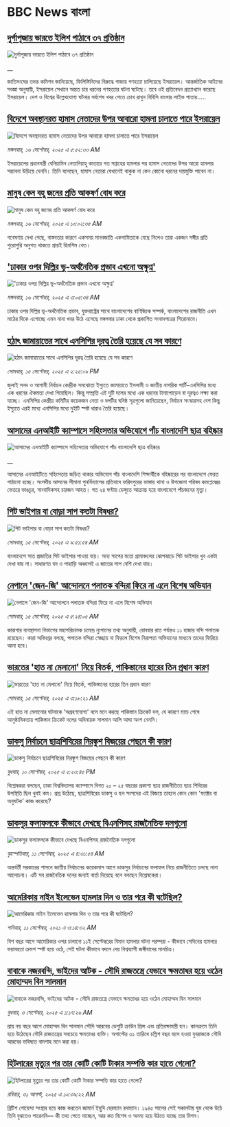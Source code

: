 # BBC News বাংলা## [দুর্গাপূজায় ভারতে ইলিশ পাঠাবে ৩৭ প্রতিষ্ঠান](https://www.bbc.co.uk/bengali/live/c05970v5256t?at_medium=RSS&at_campaign=rss?at_campaign=githubrss)![দুর্গাপূজায় ভারতে ইলিশ পাঠাবে ৩৭ প্রতিষ্ঠান](https://ichef.bbci.co.uk/ace/standard/240/cpsprodpb/811e/live/2ab1f180-92eb-11f0-9cf6-cbf3e73ce2b9.jpg)__জাতিসংঘের তদন্ত কমিশন জানিয়েছে, ফিলিস্তিনিদের বিরুদ্ধে গাজায় গণহত্যা চালিয়েছে ইসরায়েল। আন্তর্জাতিক আইনের সংজ্ঞা অনুযায়ী, ইসরায়েল সেখানে অন্তত চার ধরনের গণহত্যার ঘটনা ঘটেছে। তবে ওই প্রতিবেদন প্রত্যাখ্যান করেছে ইসরায়েল। দেশ ও বিশ্বের উল্লেখযোগ্য ঘটনার সর্বশেষ খবর পেতে চোখ রাখুন বিবিসি বাংলার লাইভ পাতায়.....## [বিদেশে অবস্থানরত হামাস নেতাদের উপর আবারো হামলা চালাতে পারে ইসরায়েল](https://www.bbc.com/bengali/articles/c059791892ro?at_medium=RSS&at_campaign=rss?at_campaign=githubrss)![বিদেশে অবস্থানরত হামাস নেতাদের উপর আবারো হামলা চালাতে পারে ইসরায়েল](https://ichef.bbci.co.uk/ace/ws/240/cpsprodpb/c833/live/2bd719c0-92ad-11f0-b391-6936825093bd.jpg)_মঙ্গলবার, ১৬ সেপ্টেম্বর, ২০২৫ এ ৫:৫২:৩৩ AM_ইসরায়েলের প্রধানমন্ত্রী বেনিয়ামিন নেতানিয়াহু কাতারে গত সপ্তাহের হামলার পর হামাস নেতাদের উপর আরো হামলার সম্ভাবনা উড়িয়ে দেননি। তিনি বলেছেন, হামাস নেতারা যেখানেই থাকুক না কেন কোনো ধরনের দায়মুক্তি পাবেন না।## [মানুষ কেন বহু জনের প্রতি আকষর্ণ বোধ করে ](https://www.bbc.com/bengali/articles/cvg7y677j4lo?at_medium=RSS&at_campaign=rss?at_campaign=githubrss)![মানুষ কেন বহু জনের প্রতি আকষর্ণ বোধ করে ](https://ichef.bbci.co.uk/ace/ws/240/cpsprodpb/e70c/live/f6709cf0-4687-11f0-84b6-6bf0f66205f1.jpg)_মঙ্গলবার, ১৬ সেপ্টেম্বর, ২০২৫ এ ১০:০২:৩৫ AM_গবেষণায় দেখা গেছে, বাস্তবতার কারণে একসময় মানবজাতি একগামিতাকে বেছে নিলেও তারা একজন সঙ্গীর প্রতি পুরোপুরি অনুগত থাকতে প্রায়ই হিমশিম খেত।## ['ঢাকার ওপর দিল্লির ভূ-অর্থনৈতিক প্রভাব এখনো অক্ষুণ্ন'](https://www.bbc.com/bengali/articles/c1kwvzrpv83o?at_medium=RSS&at_campaign=rss?at_campaign=githubrss)!['ঢাকার ওপর দিল্লির ভূ-অর্থনৈতিক প্রভাব এখনো অক্ষুণ্ন'](https://ichef.bbci.co.uk/ace/ws/240/cpsprodpb/f9e7/live/c9a323e0-92a0-11f0-9b2e-b7c9fd31bbba.jpg)_মঙ্গলবার, ১৬ সেপ্টেম্বর, ২০২৫ এ ৩:০৫:৩৪ AM_ঢাকার ওপর দিল্লির ভূ-অর্থনৈতিক প্রভাব, যুক্তরাষ্ট্রের সাথে বাংলাদেশের বাণিজ্যিক সম্পর্ক, বাংলাদেশের রাজনীতি এখন মাঠের দিকে এগোচ্ছে এমন নানা খবর উঠে এসেছে মঙ্গলবার ঢাকা থেকে প্রকাশিত সংবাদপত্রের শিরোনামে।## [হঠাৎ জামায়াতের সাথে এনসিপির দূরত্ব তৈরি হয়েছে যে সব কারণে ](https://www.bbc.com/bengali/articles/c75q3l0p47po?at_medium=RSS&at_campaign=rss?at_campaign=githubrss)![হঠাৎ জামায়াতের সাথে এনসিপির দূরত্ব তৈরি হয়েছে যে সব কারণে ](https://ichef.bbci.co.uk/ace/ws/240/cpsprodpb/53fc/live/21a11a50-923a-11f0-9cf6-cbf3e73ce2b9.jpg)_সোমবার, ১৫ সেপ্টেম্বর, ২০২৫ এ ২:২৫:০৯ PM_জুলাই সনদ ও আগামী নির্বাচন কেন্দ্রীক সমঝোতা ইস্যুতে জামায়াতে ইসলামী ও জাতীয় নাগরিক পার্টি-এনসিপির মধ্যে এক ধরনের ঐকমত্য দেখা গিয়েছিল। কিন্তু সম্প্রতি এই দুটি দলের মধ্যে এক ধরনের টানাপোড়েন বা দূরত্বও লক্ষ্য করা যাচ্ছে। এনসিপির কেন্দ্রীয় কমিটির কয়েকজন নেতা ও দলটির ঘনিষ্ঠ সূত্রগুলো জানিয়েছেন, নির্বাচন সংস্কারসহ বেশ কিছু ইস্যুতে এরই মধ্যে এনসিপির মধ্যে দুইটি স্পষ্ট ধারাও তৈরি হয়েছে।## [আসামের এনআইটি ক্যাম্পাসে সহিংসতার অভিযোগে পাঁচ বাংলাদেশি ছাত্র বহিষ্কার](https://www.bbc.co.uk/bengali/live/czew1epkprzt?at_medium=RSS&at_campaign=rss?at_campaign=githubrss)![আসামের এনআইটি ক্যাম্পাসে সহিংসতার অভিযোগে পাঁচ বাংলাদেশি ছাত্র বহিষ্কার](https://ichef.bbci.co.uk/ace/standard/240/cpsprodpb/9a80/live/7aa7fc30-924a-11f0-84c8-99de564f0440.jpg)__আসামের এনআইটিতে সহিংসতায় জড়িত থাকার অভিযোগ পাঁচ বাংলাদেশি শিক্ষার্থীকে বহিষ্কারের পর বাংলাদেশে ফেরত পাঠানো হচ্ছে। সংসদীয় আসনের সীমানা পুনর্বিন্যাসের প্রতিবাদে ফরিদপুরের ভাঙ্গায় থানা ও উপজেলা পরিষদ কমপ্লেক্সের ভেতরে ভাঙচুর, সাংবাদিকসহ চারজন আহত। গত ২৪ ঘণ্টায় ডেঙ্গুতে আক্রান্ত হয়ে বাংলাদেশে পাঁচজনের মৃত্যু।## [পিট ভাইপার বা বোড়া সাপ কতটা বিষধর?](https://www.bbc.com/bengali/articles/c7875g653d8o?at_medium=RSS&at_campaign=rss?at_campaign=githubrss)![পিট ভাইপার বা বোড়া সাপ কতটা বিষধর?](https://ichef.bbci.co.uk/ace/ws/240/cpsprodpb/f0c2/live/bd62c510-2ccd-11f0-8ff1-59f5dcf8e9f5.jpg)_সোমবার, ১৫ সেপ্টেম্বর, ২০২৫ এ ৯:৫১:৫৪ AM_বাংলাদেশে সাত প্রজাতির পিট ভাইপার পাওয়া যায়। অন্য সাপের মতো গ্রামাঞ্চলের ঝোপঝাড়ে পিট ভাইপার খুব একটা দেখা যায় না। সাধারণত বন ও পাহাড়ি অঞ্চলেই এ জাতের সাপ বেশি দেখা যায়।## [নেপালে 'জেন-জি' আন্দোলনে পলাতক বন্দিরা ফিরে না এলে বিশেষ  অভিযান](https://www.bbc.com/bengali/articles/c4g2910rrm4o?at_medium=RSS&at_campaign=rss?at_campaign=githubrss)![নেপালে 'জেন-জি' আন্দোলনে পলাতক বন্দিরা ফিরে না এলে বিশেষ  অভিযান](https://ichef.bbci.co.uk/ace/ws/240/cpsprodpb/bf03/live/d6527fe0-91e3-11f0-9cf6-cbf3e73ce2b9.jpg)_সোমবার, ১৫ সেপ্টেম্বর, ২০২৫ এ ৫:২৪:০৫ AM_কারাগার ব্যবস্থাপনা বিভাগের মহাপরিচালক চমেন্দ্র ন্যুপানের তথ্য অনুযায়ী, রোববার রাত পর্যন্তও ১১ হাজার বন্দি পলাতক রয়েছেন। কারা অধিদপ্তর বলছে, পলাতক বন্দিরা স্বেচ্ছায় না ফিরলে বিশেষ নিরাপত্তা অভিযানের মাধ্যমে তাদের ফিরিয়ে আনা হবে।## [ভারতের 'হাত না মেলানো' নিয়ে বিতর্ক, পাকিস্তানের হারের তিন প্রধান কারণ](https://www.bbc.com/bengali/articles/cd9ylpgjjvvo?at_medium=RSS&at_campaign=rss?at_campaign=githubrss)![ভারতের 'হাত না মেলানো' নিয়ে বিতর্ক, পাকিস্তানের হারের তিন প্রধান কারণ](https://ichef.bbci.co.uk/ace/ws/240/cpsprodpb/222b/live/7ec867e0-91b0-11f0-b391-6936825093bd.jpg)_সোমবার, ১৫ সেপ্টেম্বর, ২০২৫ এ ৩:১৮:২১ AM_এই হাত না মেলানোর ঘটনাকে 'অগ্রহণযোগ্য' বলে মনে করছে পাকিস্তান ক্রিকেট দল, যে কারণে ম্যাচ শেষে আনুষ্ঠানিকতায় পাকিস্তান ক্রিকেট দলের অধিনায়ক সালমান আলি আঘা অংশ নেননি।## [ডাকসু নির্বাচনে ছাত্রশিবিরের নিরঙ্কুশ বিজয়ের পেছনে কী কারণ](https://www.bbc.com/bengali/articles/cvgvemy3dk2o?at_medium=RSS&at_campaign=rss?at_campaign=githubrss)![ডাকসু নির্বাচনে ছাত্রশিবিরের নিরঙ্কুশ বিজয়ের পেছনে কী কারণ](https://ichef.bbci.co.uk/ace/ws/240/cpsprodpb/33bf/live/0c9c2420-8e51-11f0-b199-41ee52afc86b.jpg)_বুধবার, ১০ সেপ্টেম্বর, ২০২৫ এ ২:২৩:৪৫ PM_বিশ্লেষকরা বলছেন, ঢাকা বিশ্ববিদ্যালয় ক্যাম্পাসে বিগত ২০ – ২৫ বছরের প্রকাশ্য ছাত্র রাজনীতিতে ছাত্র শিবিরের উপস্থিতি ছিল খুবই কম। প্রশ্ন উঠেছে, ছাত্রশিবিরের ডাকসু ও হল সংসদের এই বিজয়ে তাহলে কোন কোন 'ফ্যাক্টর বা অনুঘটক' কাজ করেছে?## [ডাকসুর ফলাফলকে কীভাবে দেখছে বিএনপিসহ রাজনৈতিক দলগুলো](https://www.bbc.com/bengali/articles/c3rvw8rq0dzo?at_medium=RSS&at_campaign=rss?at_campaign=githubrss)![ডাকসুর ফলাফলকে কীভাবে দেখছে বিএনপিসহ রাজনৈতিক দলগুলো](https://ichef.bbci.co.uk/ace/ws/240/cpsprodpb/a5ef/live/3e1521d0-8ec1-11f0-8f12-7303442ee564.jpg)_বৃহস্পতিবার, ১১ সেপ্টেম্বর, ২০২৫ এ ৪:৩১:৫৪ AM_অন্তর্বর্তী সরকারের শাসনে জাতীয় নির্বাচনের কয়েকমাস আগে ডাকসুর নির্বাচনের ফলাফল নিয়ে রাজনীতিতে চলছে নানা আলোচনা। এটি সব রাজনৈতিক দলের জন্যই বার্তা দিয়েছে বলে বলছেন বিশ্লেষকেরা।## [আমেরিকায় নাইন ইলেভেন হামলার দিন ও তার পরে কী ঘটেছিল?](https://www.bbc.com/bengali/news-58102468?at_medium=RSS&at_campaign=rss?at_campaign=githubrss)![আমেরিকায় নাইন ইলেভেন হামলার দিন ও তার পরে কী ঘটেছিল?](https://ichef.bbci.co.uk/ace/standard/240/cpsprodpb/2FDA/production/_119705221_twintowers.jpg)_শনিবার, ১১ সেপ্টেম্বর, ২০২১ এ ৩:১৪:৩২ AM_বিশ বছর আগে আমেরিকার ওপর চালানো ১১ই সেপ্টেম্বরের বিমান হামলার ঘটনা পরম্পরা - কীভাবে সেদিনের হামলার ভয়াবহতা ক্রমশ স্পষ্ট হয়ে ওঠে, সেই ঘটনা কীভাবে বদলে দেয় বিশ্বব্যাপী জঙ্গীবাদের মানচিত্র।## [বাবাকে নজরবন্দি, ভাইদের আটক - সৌদি রাজতন্ত্রে যেভাবে ক্ষমতাধর হয়ে ওঠেন মোহাম্মদ বিন সালমান](https://www.bbc.com/bengali/articles/c1mpmx9dvrgo?at_medium=RSS&at_campaign=rss?at_campaign=githubrss)![বাবাকে নজরবন্দি, ভাইদের আটক - সৌদি রাজতন্ত্রে যেভাবে ক্ষমতাধর হয়ে ওঠেন মোহাম্মদ বিন সালমান](https://ichef.bbci.co.uk/ace/ws/240/cpsprodpb/8900/live/9e7b92f0-87e3-11f0-84c8-99de564f0440.jpg)_বুধবার, ৩ সেপ্টেম্বর, ২০২৫ এ ১:১৭:২৬ AM_প্রায় নয় বছর আগে মোহাম্মদ বিন সালমান সৌদি আরবের ডেপুটি ক্রাউন প্রিন্স এবং প্রতিরক্ষামন্ত্রী হন। কালক্রমে তিনি হয়ে উঠেছেন সৌদি রাজতন্ত্রের সবচেয়ে ক্ষমতাধর ব্যক্তি। অগাস্টের ৩১ তারিখে চল্লিশ বছর বয়স হওয়া যুবরাজকে সৌদি আরবের ভবিষ্যত বাদশাহ মনে করা হয়।## [হিটলারের মৃত্যুর পর তার কোটি কোটি টাকার সম্পত্তি কার হাতে গেলো?](https://www.bbc.com/bengali/articles/c15lj45vwlwo?at_medium=RSS&at_campaign=rss?at_campaign=githubrss)![হিটলারের মৃত্যুর পর তার কোটি কোটি টাকার সম্পত্তি কার হাতে গেলো?](https://ichef.bbci.co.uk/ace/ws/240/cpsprodpb/af67/live/b78d09b0-84c6-11f0-84c8-99de564f0440.jpg)_রবিবার, ৩১ আগস্ট, ২০২৫ এ ১০:৩৯:২২ AM_ব্রিটিশ গোয়েন্দা সংস্থার হয়ে কাজ করতেন জামার্ন ইহুদি হেরম্যান রথম্যান। ১৯৪৫ সালের সেই সকালটায় ঘুম থেকে উঠে তিনি বুঝতেও পারেননি–– কী তথ্য পেতে যাচ্ছেন, আর কত বিশেষ ও অনন্য হয়ে উঠতে যাচ্ছে তার মিশন।